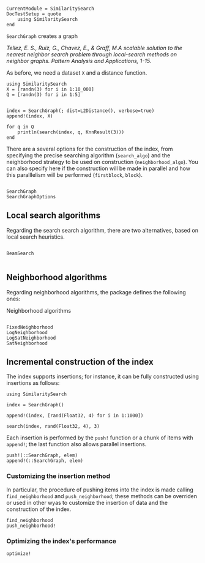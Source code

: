 ```@meta

CurrentModule = SimilaritySearch
DocTestSetup = quote
    using SimilaritySearch
end
```

`SearchGraph` creates a graph

_Tellez, E. S., Ruiz, G., Chavez, E., & Graff, M.A scalable solution to the nearest neighbor search problem through local-search methods on neighbor graphs. Pattern Analysis and Applications, 1-15._


As before, we need a dataset ``X`` and a distance function.

```@example
using SimilaritySearch
X = [randn(3) for i in 1:10_000]
Q = [randn(3) for i in 1:5]


index = SearchGraph(; dist=L2Distance(), verbose=true)
append!(index, X)

for q in Q
    println(search(index, q, KnnResult(3)))
end
```

There are a several options for the construction of the index, from specifying the precise searching algorithm (`search_algo`) and the neighborhood strategy to be used on construction (`neighborhood_algo`). You can also specify here if the construction will be made in parallel and how this paralllelism will be performed (`firstblock`, `block`).

```@docs

SearchGraph
SearchGraphOptions

```

## Local search algorithms
Regarding the search search algorithm, there are two alternatives, based on local search heuristics.

```@docs

BeamSearch


```

## Neighborhood algorithms
Regarding neighborhood algorithms, the package defines the following ones:

Neighborhood algorithms
```@docs

FixedNeighborhood
LogNeighborhood
LogSatNeighborhood
SatNeighborhood

```

## Incremental construction of the index
The index supports insertions; for instance, it can be fully constructed using insertions as follows:

```@example
using SimilaritySearch

index = SearchGraph()

append!(index, [rand(Float32, 4) for i in 1:1000])

search(index, rand(Float32, 4), 3)
```

Each insertion is performed by the `push!` function or a chunk of items with `append!`; the last function also allows parallel insertions.
```@docs
push!(::SearchGraph, elem)
append!(::SearchGraph, elem)
```

### Customizing the insertion method
In particular, the procedure of pushing items into the index is made calling `find_neighborhood` and `push_neighborhood`; these methods can be overriden or used in other wyas to customize the insertion of data and the construction of the index.

```@docs
find_neighborhood
push_neighborhood!

```
### Optimizing the index's performance
```@docs
optimize!
```

